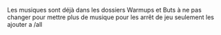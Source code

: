 Les musiques sont déjà dans les dossiers
Warmups et Buts à ne pas changer
pour mettre plus de musique pour les arrêt de jeu seulement les ajouter a /all
